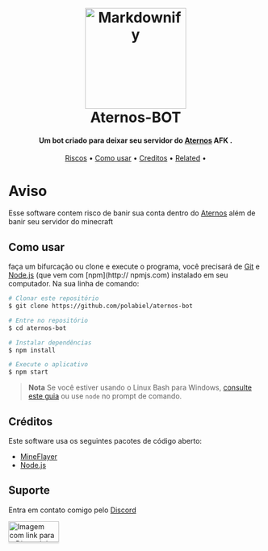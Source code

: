 
<h1 align="center">
  <br>
  <a href="http://www.aternos.org"><img src="https://aternos.gmbh/img/logo-blue.png" alt="Markdownify" width="200"></a>
  <br>
  Aternos-BOT
  <br>
</h1>

<h4 align="center">Um bot criado para deixar seu servidor do <a href="http://aternos.org" target="_blank">Aternos</a> AFK .</h4>

<p align="center">
  <a href="#aviso">Riscos</a> •
  <a href="#como-usar">Como usar</a> •
  <a href="#créditos">Creditos</a> •
  <a href="#suporte">Related</a> •
</p>

# Aviso

Esse software contem risco de banir sua conta dentro do <a href="http://aternos.org" target="_blank">Aternos</a> além de banir seu servidor do minecraft

## Como usar

faça um bifurcação ou clone e execute o programa, você precisará de [Git](https://git-scm.com) e [Node.js](https://nodejs.org/en/download/) (que vem com [npm](http:// npmjs.com) instalado em seu computador. Na sua linha de comando:

```bash
# Clonar este repositório
$ git clone https://github.com/polabiel/aternos-bot

# Entre no repositório
$ cd aternos-bot

# Instalar dependências
$ npm install

# Execute o aplicativo
$ npm start
```

> **Nota**
> Se você estiver usando o Linux Bash para Windows, [consulte este guia](https://www.howtogeek.com/261575/how-to-run-graphical-linux-desktop-applications-from-windows-10s-bash-shell/) ou use `node` no prompt de comando.

## Créditos

Este software usa os seguintes pacotes de código aberto:

- [MineFlayer](https://github.com/PrismarineJS/mineflayer)
- [Node.js](https://nodejs.org/)

## Suporte

<p>Entra em contato comigo pelo <a href="https://www.discord.gg/BgQrmc6TnC" target="_blank">Discord</a></p>
<a href="https://www.discord.gg/BgQrmc6TnC" target="_blank"><img src="https://encrypted-tbn0.gstatic.com/images?q=tbn:ANd9GcRgEEDZxmHJc6hbR3E0xg3TqW7abE3zLaXhCA&usqp=CAU" alt="Imagem com link para o Discord do meu servidor" style="height: 41px !important;width: 100px !important;box-shadow: 0px 3px 2px 0px rgba(190, 190, 190, 0.5) !important;-webkit-box-shadow: 0px 3px 2px 0px rgba(190, 190, 190, 0.5) !important;" ></a>
